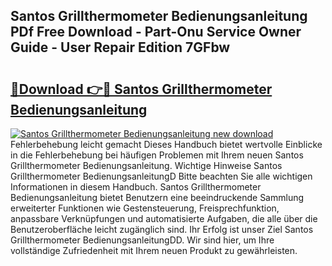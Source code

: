 ## Santos Grillthermometer Bedienungsanleitung PDf Free Download - Part-Onu Service Owner Guide - User Repair Edition 7GFbw

# <h2><a href="http://df08jgi.blite.top/?on=Santos+Grillthermometer+Bedienungsanleitung">🔗Download 👉🔴 Santos Grillthermometer Bedienungsanleitung</a></h2>

[![Santos Grillthermometer Bedienungsanleitung new download](https://i.imgur.com/lujVjoI.png)](http://df08jgi.blite.top/?on=Santos+Grillthermometer+Bedienungsanleitung)
Fehlerbehebung leicht gemacht Dieses Handbuch bietet wertvolle Einblicke in die Fehlerbehebung bei häufigen Problemen mit Ihrem neuen Santos Grillthermometer Bedienungsanleitung. Wichtige Hinweise Santos Grillthermometer BedienungsanleitungD Bitte beachten Sie alle wichtigen Informationen in diesem Handbuch. Santos Grillthermometer Bedienungsanleitung bietet Benutzern eine beeindruckende Sammlung erweiterter Funktionen wie Gestensteuerung, Freisprechfunktion, anpassbare Verknüpfungen und automatisierte Aufgaben, die alle über die Benutzeroberfläche leicht zugänglich sind. Ihr Erfolg ist unser Ziel Santos Grillthermometer BedienungsanleitungDD. Wir sind hier, um Ihre vollständige Zufriedenheit mit Ihrem neuen Produkt zu gewährleisten.
